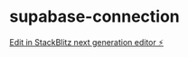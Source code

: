 # supabase-connection

[Edit in StackBlitz next generation editor ⚡️](https://stackblitz.com/~/github.com/mauroere/supabase-connection)